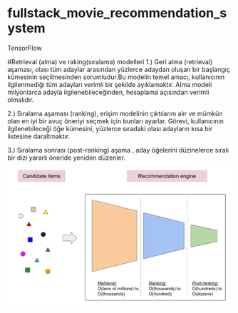 # fullstack_movie_recommendation_system
 TensorFlow 

#Retrieval (alma) ve raking(sıralama) modelleri
1.) Geri alma (retrieval) aşaması, olası tüm adaylar arasından yüzlerce adaydan oluşan bir başlangıç ​​kümesinin seçilmesinden sorumludur.Bu modelin temel amacı, kullanıcının ilgilenmediği tüm adayları verimli bir şekilde ayıklamaktır. Alma modeli milyonlarca adayla ilgilenebileceğinden, hesaplama açısından verimli olmalıdır.


2.) Sıralama aşaması (ranking), erişim modelinin çıktılarını alır ve mümkün olan en iyi bir avuç öneriyi seçmek için bunları ayarlar. Görevi, kullanıcının ilgilenebileceği öğe kümesini, yüzlerce sıradaki olası adayların kısa bir listesine daraltmaktır. 

3.) Sıralama sonrası (post-ranking) aşama , aday öğelerini düzinelerce sıralı bir dizi yararlı öneride yeniden düzenler.


![img.png](img.png)